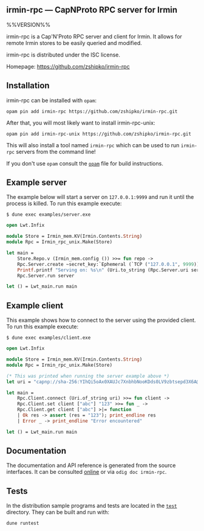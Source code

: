 irmin-rpc — CapNProto RPC server for Irmin
-------------------------------------------------------------------------------
%%VERSION%%

irmin-rpc is a Cap'N'Proto RPC server and client for Irmin. It allows for remote Irmin stores to be easily queried and modified.

irmin-rpc is distributed under the ISC license.

Homepage: https://github.com/zshipko/irmin-rpc

## Installation

irmin-rpc can be installed with `opam`:

    opam pin add irmin-rpc https://github.com/zshipko/irmin-rpc.git

After that, you will most likely want to install irmin-rpc-unix:

    opam pin add irmin-rpc-unix https://github.com/zshipko/irmin-rpc.git

This will also install a tool named `irmin-rpc` which can be used to run `irmin-rpc` servers from the command line!

If you don't use `opam` consult the [`opam`](opam) file for build
instructions.

## Example server

The example below will start a server on `127.0.0.1:9999` and run it until the process is killed. To run this example execute:

```shell
$ dune exec examples/server.exe
```

```ocaml
open Lwt.Infix

module Store = Irmin_mem.KV(Irmin.Contents.String)
module Rpc = Irmin_rpc_unix.Make(Store)

let main =
    Store.Repo.v (Irmin_mem.config ()) >>= fun repo ->
    Rpc.Server.create ~secret_key:`Ephemeral (`TCP ("127.0.0.1", 9999)) repo >>= fun server ->
    Printf.printf "Serving on: %s\n" (Uri.to_string (Rpc.Server.uri server));
    Rpc.Server.run server

let () = Lwt_main.run main
```

## Example client

This example shows how to connect to the server using the provided client. To run this example execute:

```shell
$ dune exec examples/client.exe
```

```ocaml
open Lwt.Infix

module Store = Irmin_mem.KV(Irmin.Contents.String)
module Rpc = Irmin_rpc_unix.Make(Store)

(* This was printed when running the server example above *)
let uri = "capnp://sha-256:YIhQi5oAx0XAUJc7XnbhbNooKDds0LV9zbtsepd3X6A@127.0.0.1:9999/WUNVqiE4hrUdV6GvTvnKq6yg-8xVvJmILcLlwPUVldo"

let main =
    Rpc.Client.connect (Uri.of_string uri) >>= fun client ->
    Rpc.Client.set client ["abc"] "123" >>= fun _ ->
    Rpc.Client.get client ["abc"] >|= function
    | Ok res -> assert (res = "123"); print_endline res
    | Error _ -> print_endline "Error encountered"

let () = Lwt_main.run main
```

## Documentation

The documentation and API reference is generated from the source
interfaces. It can be consulted [online][doc] or via `odig doc
irmin-rpc`.

[doc]: https://zshipko.github.io/irmin-rpc/doc

## Tests

In the distribution sample programs and tests are located in the
[`test`](test) directory. They can be built and run
with:

    dune runtest
